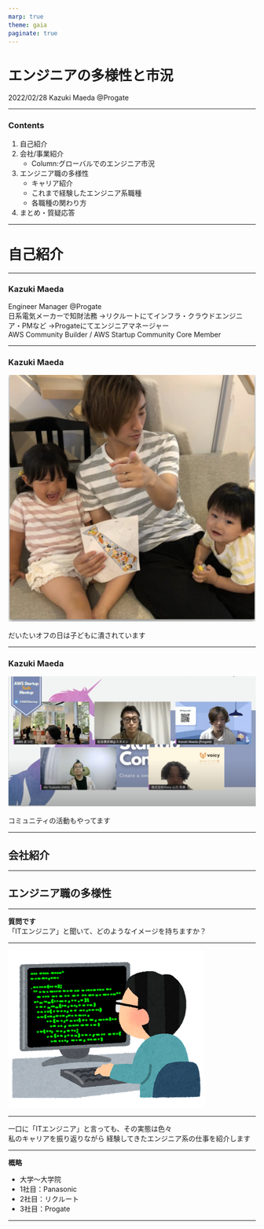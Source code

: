 ```yaml
---
marp: true
theme: gaia
paginate: true
---
```

# エンジニアの多様性と市況
2022/02/28
Kazuki Maeda @Progate 

---
### Contents
1. 自己紹介
2. 会社/事業紹介
    - Column:グローバルでのエンジニア市況
3. エンジニア職の多様性
    - キャリア紹介
    - これまで経験したエンジニア系職種
    - 各職種の関わり方
4. まとめ・質疑応答

---
# 自己紹介


---
### Kazuki Maeda
Engineer Manager @Progate
<br/>
日系電気メーカーで知財法務
→リクルートにてインフラ・クラウドエンジニア・PMなど
→Progateにてエンジニアマネージャー
<br/>
AWS Community Builder / AWS Startup Community Core Member


---
### Kazuki Maeda

![bg fit](images/family.png)

だいたいオフの日は子どもに潰されています

---
### Kazuki Maeda

![bg fit](images/community.png)

コミュニティの活動もやってます

---
## 会社紹介

---
## エンジニア職の多様性

---
**質問です**
<br/>
「ITエンジニア」と聞いて、どのようなイメージを持ちますか？

---
![bg 50%](images/job_programmer.png)

---
一口に「ITエンジニア」と言っても、その実態は色々
<br/>
私のキャリアを振り返りながら
経験してきたエンジニア系の仕事を紹介します

---
**概略**
- 大学〜大学院
- 1社目：Panasonic
- 2社目：リクルート
- 3社目：Progate

---